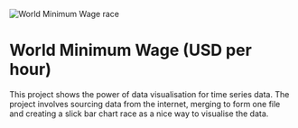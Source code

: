 ![World Minimum Wage race]([https://github.com/kevkillion/World_Wage_Bar-chart_race/blob/main/World_Minimum_Wage_race.mov])

# **World Minimum Wage (USD per hour)**

This project shows the power of data visualisation for time series data. The project involves  sourcing data from the internet, merging to form one file and creating a slick bar chart race as a nice way to visualise the data. 

